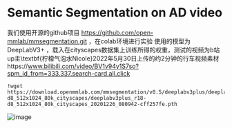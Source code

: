 # Semantic Segmentation on AD video
我们使用开源的github项目 https://github.com/open-mmlab/mmsegmentation.git ，在colab环境进行实验
使用的模型为DeepLabV3+ ，载入在cityscapes数据集上训练所得的权重，测试的视频为b站up主\textbf{柠檬气泡水Nicole}2022年5月30日上传的约2分钟的行车视频素材https://www.bilibili.com/video/BV1v94y1S7so?spm_id_from=333.337.search-card.all.click
```
!wget https://download.openmmlab.com/mmsegmentation/v0.5/deeplabv3plus/deeplabv3plus_r18-d8_512x1024_80k_cityscapes/deeplabv3plus_r18-d8_512x1024_80k_cityscapes_20201226_080942-cff257fe.pth
```

![image]((https://github.com/LearningHarder/deeplearning-course/master/final-pj/SemanticSegmentation/testimg.jpg))
